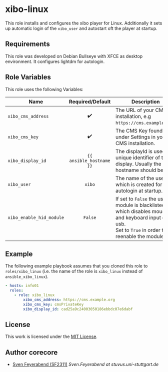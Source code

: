 # xibo-linux

This role installs and configures the xibo player for Linux. Additionally it sets up automatic login of the `xibo_user` and autostart oft the player at startup.


## Requirements

This role was developed on Debian Bullseye with XFCE as desktop environment. It configures lightdm for autologin.


## Role Variables

This role uses the following Variables:

| Name                     |     Required/Default     | Description                                                                                                                                           |
| ------------------------ | :----------------------: | ----------------------------------------------------------------------------------------------------------------------------------------------------- |
| `xibo_cms_address`       |    :heavy_check_mark:    | The URL of your CMS installation, e.g `https://cms.example.org`.                                                                                      |
| `xibo_cms_key`           |    :heavy_check_mark:    | The CMS Key found under Settings in your CMS installation.                                                                                            |
| `xibo_display_id`        | `{{ ansible_hostname }}` | The displayId is used as unique identifier of the display. Usually the hostname should be fine.                                                       |
| `xibo_user`              |          `xibo`          | The name of the user which is created for autologin at startup.                                                                                       |
| `xibo_enable_hid_module` |         `False`          | If set to `False` the usbhid module is blacklisted which disables mouse and keyboard input over usb.<br>Set to `True` in order to reenable the module |


## Example

The following example playbook assumes that you cloned this role to `roles/xibo_linux` (i.e. the name of the role is `xibo_linux` instead of `ansible_xibo_linux`).

```yml
- hosts: info01
  roles:
    - role: xibo_linux
        xibo_cms_address: https://cms.example.org
        xibo_cms_key: cmsPrivateKey
        xibo_display_id: cad25a9c24003050186ebbdc07e6dabf
```


## License

This work is licensed under the [MIT License](./LICENSE).


## Author corecore

- [Sven Feyerabend (SF2311)](https://github.com/SF2311) _Sven.Feyerabend at stuvus.uni-stuttgart.de_
